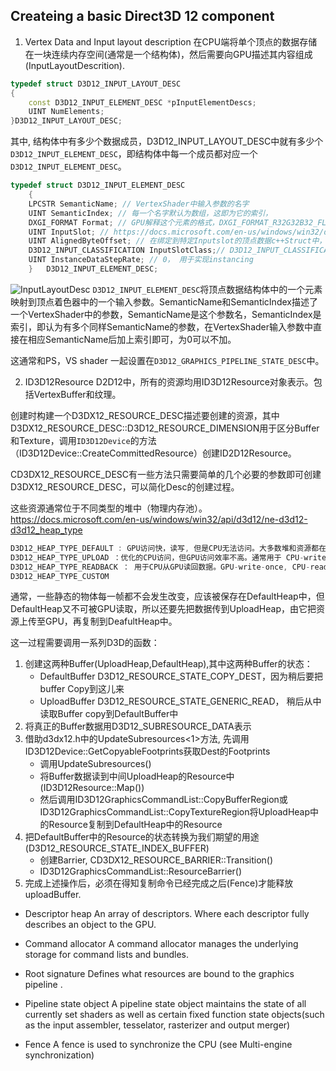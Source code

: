 ## Createing a basic Direct3D 12 component

1. Vertex Data and Input layout description
在CPU端将单个顶点的数据存储在一块连续内存空间(通常是一个结构体)，然后需要向GPU描述其内容组成(InputLayoutDescrition).
```c++
typedef struct D3D12_INPUT_LAYOUT_DESC
{
    const D3D12_INPUT_ELEMENT_DESC *pInputElementDescs;
    UINT NumElements;
}D3D12_INPUT_LAYOUT_DESC;
```
其中, 结构体中有多少个数据成员，D3D12_INPUT_LAYOUT_DESC中就有多少个`D3D12_INPUT_ELEMENT_DESC`，即结构体中每一个成员都对应一个`D3D12_INPUT_ELEMENT_DESC`。
```c++
typedef struct D3D12_INPUT_ELEMENT_DESC
    {
    LPCSTR SemanticName; // VertexShader中输入参数的名字
    UINT SemanticIndex; // 每一个名字默认为数组，这即为它的索引，
    DXGI_FORMAT Format; // GPU解释这个元素的格式，DXGI_FORMAT_R32G32B32_FLOAT
    UINT InputSlot; // https://docs.microsoft.com/en-us/windows/win32/direct3d11/d3d10-graphics-programming-guide-input-assembler-stage-getting-started
    UINT AlignedByteOffset; // 在绑定到特定Inputslot的顶点数据c++Struct中，当前表示的元素的首地址偏移量
    D3D12_INPUT_CLASSIFICATION InputSlotClass;// D3D12_INPUT_CLASSIFICATION_PER_VERTEX_DATA（另一个用于实现Instanceing）
    UINT InstanceDataStepRate; // 0， 用于实现instancing
    } 	D3D12_INPUT_ELEMENT_DESC;
```
![InputLayoutDesc](./InputLayoutDesc.png)
`D3D12_INPUT_ELEMENT_DESC`将顶点数据结构体中的一个元素映射到顶点着色器中的一个输入参数。SemanticName和SemanticIndex描述了一个VertexShader中的参数，SemanticName是这个参数名，SemanticIndex是索引，即认为有多个同样SemanticName的参数，在VertexShader输入参数中直接在相应SemanticName后加上索引即可，为0可以不加。

这通常和PS，VS shader 一起设置在`D3D12_GRAPHICS_PIPELINE_STATE_DESC`中。

2. ID3D12Resource
D2D12中，所有的资源均用ID3D12Resource对象表示。包括VertexBuffer和纹理。

创建时构建一个D3DX12_RESOURCE_DESC描述要创建的资源，其中D3DX12_RESOURCE_DESC::D3D12_RESOURCE_DIMENSION用于区分Buffer和Texture，调用`ID3D12Device`的方法（ID3D12Device::CreateCommittedResource）创建ID2D12Resource。

CD3DX12_RESOURCE_DESC有一些方法只需要简单的几个必要的参数即可创建D3DX12_RESOURCE_DESC，可以简化Desc的创建过程。

这些资源通常位于不同类型的堆中（物理内存池）。
https://docs.microsoft.com/en-us/windows/win32/api/d3d12/ne-d3d12-d3d12_heap_type
```c++
D3D12_HEAP_TYPE_DEFAULT : GPU访问快，读写, 但是CPU无法访问。大多数堆和资源都在这儿，通常通过Upload堆中的资源初始化
D3D12_HEAP_TYPE_UPLOAD ：优化的CPU访问，但GPU访问效率不高。通常用于 CPU-write-once, GPU-read-once data。
D3D12_HEAP_TYPE_READBACK ： 用于CPU从GPU读回数据。GPU-write-once, CPU-readable data.
D3D12_HEAP_TYPE_CUSTOM
```
通常，一些静态的物体每一帧都不会发生改变，应该被保存在DefaultHeap中，但DefaultHeap又不可被GPU读取，所以还要先把数据传到UploadHeap，由它把资源上传至GPU，再复制到DeafultHeap中。

这一过程需要调用一系列D3D的函数：

1. 创建这两种Buffer(UploadHeap,DefaultHeap),其中这两种Buffer的状态：
    * DefaultBuffer D3D12_RESOURCE_STATE_COPY_DEST，因为稍后要把buffer Copy到这儿来
    * UploadBuffer D3D12_RESOURCE_STATE_GENERIC_READ， 稍后从中读取Buffer copy到DefaultBuffer中
2. 将真正的Buffer数据用D3D12_SUBRESOURCE_DATA表示
3. 借助d3dx12.h中的UpdateSubresources<1>方法, 先调用ID3D12Device::GetCopyableFootprints获取Dest的Footprints
    * 调用UpdateSubresources()
    * 将Buffer数据读到中间UploadHeap的Resource中(ID3D12Resource::Map())
    * 然后调用ID3D12GraphicsCommandList::CopyBufferRegion或ID3D12GraphicsCommandList::CopyTextureRegion将UploadHeap中的Resource复制到DefaultHeap中的Resource
4. 把DefaultBuffer中的Resource的状态转换为我们期望的用途(D3D12_RESOURCE_STATE_INDEX_BUFFER)
    * 创建Barrier, CD3DX12_RESOURCE_BARRIER::Transition()
    * ID3D12GraphicsCommandList::ResourceBarrier()
5. 完成上述操作后，必须在得知复制命令已经完成之后(Fence)才能释放uploadBuffer. 
* Descriptor heap 
An array of descriptors. Where each descriptor fully describes an object to the GPU.

* Command allocator 
A command allocator manages the underlying storage for command lists and bundles.

* Root signature 
Defines what resources are bound to the graphics pipeline .

* Pipeline state object 
A pipeline state object maintains the state of all currently set shaders as well as certain fixed function state objects(such as the input assembler, tesselator, rasterizer and output merger)

* Fence 
A fence is used to synchronize the CPU (see Multi-engine synchronization)

